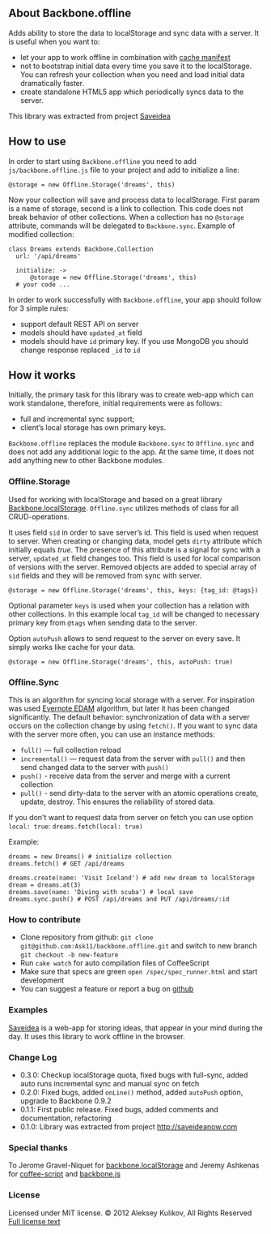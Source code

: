 ## About Backbone.offline

Adds ability to store the data to localStorage and sync data with a server. It is useful when you want to:

* let your app to work offline in combination with [cache manifest](http://www.w3.org/TR/html5/offline.html)
* not to bootstrap initial data every time you save it to the localStorage. You can refresh your collection when you need and load initial data dramatically faster.
* create standalone HTML5 app which periodically syncs data to the server.

This library was extracted from project [Saveidea](http://saveideanow.com)

## How to use

In order to start using `Backbone.offline` you need to add `js/backbone.offline.js` file to your project and add to initialize a line:

````
@storage = new Offline.Storage('dreams', this)
````

Now your collection will save and process data to localStorage. First param is a name of storage, second is a link to collection. This code does not break behavior of other collections. When a collection has no `@storage` attribute, commands will be delegated to `Backbone.sync`. Example of modified collection:

````
class Dreams extends Backbone.Collection
  url: '/api/dreams'

  initialize: ->
      @storage = new Offline.Storage('dreams', this)
  # your code ...
````

In order to work successfully with `Backbone.offline`, your app should follow for 3 simple rules:

* support default REST API on server
* models should have `updated_at` field
* models should have `id` primary key. If you use MongoDB you should change response replaced `_id` to `id`

## How it works

Initially, the primary task for this library was to create web-app which can work standalone, therefore, initial requirements were as follows:

* full and incremental sync support;
* client’s local storage has own primary keys.

`Backbone.offline` replaces the module `Backbone.sync` to `Offline.sync` and does not add any additional logic to the app. At the same time, it does not add anything new to other Backbone modules.

### Offline.Storage

Used for working with localStorage and based on a great library [Backbone.localStorage](https://github.com/jeromegn/Backbone.localStorage). `Offline.sync` utilizes methods of class for all CRUD-operations.

It uses field `sid` in order to save server’s id. This field is used when request to server. When creating or changing data, model gets `dirty` attribute which initially equals _true_. The presence of this attribute is a signal for sync with a server, `updated_at` field changes too. This field is used for local comparison of versions with the server. Removed objects are added to special array of `sid` fields and they will be removed from sync with server.

````
@storage = new Offline.Storage('dreams', this, keys: {tag_id: @tags})
````

Optional parameter `keys` is used when your collection has a relation with other collections. In this example local `tag_id` will be changed to necessary primary key from `@tags` when sending data to the server.

Option `autoPush` allows to send request to the server on every save. It simply works like cache for your data.

````
@storage = new Offline.Storage('dreams', this, autoPush: true)
````

### Offline.Sync

This is an algorithm for syncing local storage with a server. For inspiration was used [Evernote EDAM](http://dev.evernote.com/media/pdf/edam-sync.pdf) algorithm, but later it has been changed significantly.
The default behavior: synchronization of data with a server occurs on the collection change by using `fetch()`. If you want to sync data with the server more often, you can use an instance methods:

* `full()` — full collection reload
* `incremental()` — request data from the server with `pull()` and then send changed data to the server with `push()`
* `push()` - receive data from the server and merge with a current collection
* `pull()` - send dirty-data to the server with an atomic operations create, update, destroy. This ensures the reliability of stored data.

If you don't want to request data from server on fetch you can use option `local: true`:  `dreams.fetch(local: true)`

Example: 

````
dreams = new Dreams() # initialize collection
dreams.fetch() # GET /api/dreams

dreams.create(name: 'Visit Iceland') # add new dream to localStorage
dream = dreams.at(3)
dreams.save(name: 'Diving with scuba') # local save
dreams.sync.push() # POST /api/dreams and PUT /api/dreams/:id
````

### How to contribute

* Clone repository from github: `git clone git@github.com:Ask11/backbone.offline.git` and switch to new branch `git checkout -b new-feature`
* Run `cake watch` for auto compilation files of CoffeeScript
* Make sure that specs are green `open /spec/spec_runner.html` and start development
* You can suggest a feature or report a bug on [github](https://github.com/Ask11/backbone.offline/issues) 

### Examples

[Saveidea](http://saveideanow.com/demo_app) is a web-app for storing ideas, that appear in your mind during the day. It uses this library to work offline in the browser.

### Change Log

* 0.3.0: Checkup localStorage quota, fixed bugs with full-sync, added auto runs incremental sync and manual sync on fetch 
* 0.2.0: Fixed bugs, added `onLine()` method, added `autoPush` option, upgrade to Backbone 0.9.2
* 0.1.1: First public release. Fixed bugs, added comments and documentation, refactoring
* 0.1.0: Library was extracted from project http://saveideanow.com

### Special thanks

To Jerome Gravel-Niquet for [backbone.localStorage](https://github.com/jeromegn/Backbone.localStorage) and Jeremy Ashkenas for [coffee-script](https://github.com/jashkenas/coffee-script) and [backbone.js](https://github.com/documentcloud/backbone)

### License

Licensed under MIT license. © 2012 Aleksey Kulikov, All Rights Reserved
[Full license text](https://github.com/Ask11/backbone.offline/blob/master/LICENSE)